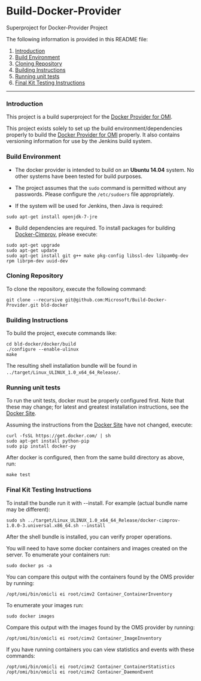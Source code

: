 # Build-Docker-Provider
Superproject for Docker-Provider Project

The following information is provided in this README file:

1. [Introduction](#introduction)
2. [Build Environment](#build-environment)
3. [Cloning Repository](#cloning-repository)
4. [Building Instructions](#building-instructions)
5. [Running unit tests](#running-unit-tests)
6. [Final Kit Testing Instructions](#final-kit-testing-instructions)

-----

### Introduction

This project is a build superproject for the [Docker Provider for OMI][].

This project exists solely to set up the build environment/dependencies
properly to build the [Docker Provider for OMI][] properly. It also contains
versioning information for use by the Jenkins build system.

[Docker Provider for OMI]: https://github.com/Microsoft/Docker-Provider


### Build Environment

- The docker provider is intended to build on an **Ubuntu 14.04**
system. No other systems have been tested for build purposes.

- The project assumes that the `sudo` command is permitted without any
passwords. Please configure the `/etc/sudoers` file appropriately.

- If the system will be used for Jenkins, then Java is required:

```
sudo apt-get install openjdk-7-jre
```

- Build dependencies are required. To install packages for building
[Docker-Cimprov](https://github.com/Microsoft/Docker-Provider),
please execute:

```
sudo apt-get upgrade
sudo apt-get update
sudo apt-get install git g++ make pkg-config libssl-dev libpam0g-dev rpm librpm-dev uuid-dev
```

### Cloning Repository

To clone the repository, execute the following command:

```
git clone --recursive git@github.com:Microsoft/Build-Docker-Provider.git bld-docker
```

### Building Instructions

To build the project, execute commands like:

```
cd bld-docker/docker/build
./configure --enable-ulinux
make
```

The resulting shell installation bundle will be found in
`../target/Linux_ULINUX_1.0_x64_64_Release/`.

### Running unit tests

To run the unit tests, docker must be properly configured first. Note
that these may change; for latest and greatest installation
instructions, see the [Docker Site][].

Assuming the instructions from the [Docker Site][] have not changed, execute:

```
curl -fsSL https://get.docker.com/ | sh
sudo apt-get install python-pip
sudo pip install docker-py
```

After docker is configured, then from the same build directory as
above, run:

```
make test
```

### Final Kit Testing Instructions

To install the bundle run it with --install. For example (actual bundle name may be different):

```
sudo sh ../target/Linux_ULINUX_1.0_x64_64_Release/docker-cimprov-1.0.0-3.universal.x86_64.sh --install
```

After the shell bundle is installed, you can verify proper operations.

You will need to have some docker containers and images created on the server. To enumerate your containers run:

```
sudo docker ps -a
```

You can compare this output with the containers found by the OMS provider by running:

```
/opt/omi/bin/omicli ei root/cimv2 Container_ContainerInventory
```

To enumerate your images run:

```
sudo docker images
```

Compare this output with the images found by the OMS provider by running:

```
/opt/omi/bin/omicli ei root/cimv2 Container_ImageInventory
```

If you have running containers you can view statistics and events with these commands:

```
/opt/omi/bin/omicli ei root/cimv2 Container_ContainerStatistics
/opt/omi/bin/omicli ei root/cimv2 Container_DaemonEvent
```


[Docker Site]: https://docs.docker.com/linux/
